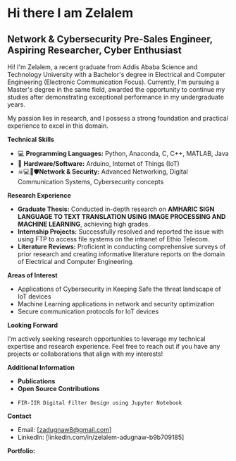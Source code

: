 # Hi there I am Zelalem
## Network & Cybersecurity Pre-Sales Engineer, Aspiring Researcher, Cyber Enthusiast 

Hi! I'm Zelalem, a recent graduate from Addis Ababa Science and Technology University with a Bachelor's degree in Electrical and Computer Engineering (Electronic Communication Focus). Currently, I'm pursuing a Master's degree in the same field, awarded the opportunity to continue my studies after demonstrating exceptional performance in my undergraduate years.

My passion lies in research, and I possess a strong foundation and practical experience to excel in this domain. 

**Technical Skills**

* 💻 **Programming Languages:** Python, Anaconda, C, C++, MATLAB, Java
* 📲 **Hardware/Software:** Arduino, Internet of Things (IoT)
* ☠💻🔑🛡**Network & Security:** Advanced Networking, Digital Communication Systems, Cybersecurity concepts 

**Research Experience**

* **Graduate Thesis:** Conducted in-depth research on **AMHARIC SIGN LANGUAGE TO TEXT TRANSLATION USING IMAGE PROCESSING AND MACHINE LEARNING**, achieving high grades. ‍
* **Internship Projects:** Successfully resolved and reported the issue with using FTP to access file systems on the intranet of Ethio Telecom.
* **Literature Reviews:** Proficient in conducting comprehensive surveys of prior research and creating informative literature reports on the domain of Electrical and Computer Engineering. 

**Areas of Interest**

* Applications of Cybersecurity in Keeping Safe the threat landscape of IoT devices ️ 
* Machine Learning applications in network and security optimization 
* Secure communication protocols for IoT devices 

**Looking Forward**

I'm actively seeking research opportunities to leverage my technical expertise and research experience. Feel free to reach out if you have any projects or collaborations that align with my interests!

**Additional Information**

* **Publications**
* **Open Source Contributions**
*     FIR-IIR Digital Filter Design using Jupyter Notebook

**Contact**

* Email: [zadugnaw8@gmail.com]
* LinkedIn: [linkedin.com/in/zelalem-adugnaw-b9b709185]

**Portfolio:**


